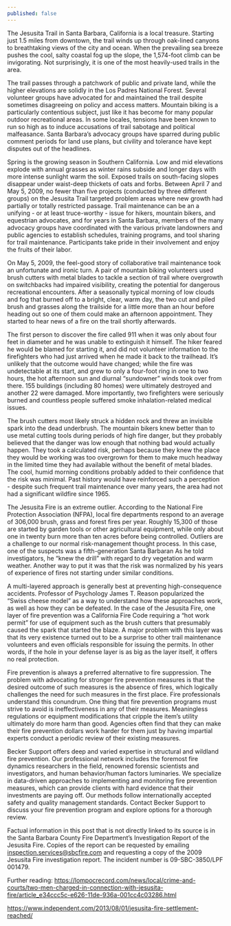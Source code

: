 ```yaml
---
published: false
---
```

The Jesusita Trail in Santa Barbara, California is a local treasure. Starting just 1.5 miles from downtown, the trail winds up through oak-lined canyons to breathtaking views of the city and ocean. When the prevailing sea breeze pushes the cool, salty coastal fog up the slope, the 1,574-foot climb can be invigorating. Not surprisingly, it is one of the most heavily-used trails in the area.

The trail passes through a patchwork of public and private land, while the higher elevations are solidly in the Los Padres National Forest. Several volunteer groups have advocated for and maintained the trail despite sometimes disagreeing on policy and access matters. Mountain biking is a particularly contentious subject, just like it has become for many popular outdoor recreational areas. In some locales, tensions have been known to run so high as to induce accusations of trail sabotage and political malfeasance. Santa Barbara’s advocacy groups have sparred during public comment periods for land use plans, but civility and tolerance have kept disputes out of the headlines.

Spring is the growing season in Southern California. Low and mid elevations explode with annual grasses as winter rains subside and longer days with more intense sunlight warm the soil. Exposed trails on south-facing slopes disappear under waist-deep thickets of oats and forbs. Between April 7 and May 5, 2009, no fewer than five projects (conducted by three different groups) on the Jesusita Trail targeted problem areas where new growth had partially or totally restricted passage. Trail maintenance can be an a unifying - or at least truce-worthy - issue for hikers, mountain bikers, and equestrian advocates, and for years in Santa Barbara, members of the many advocacy groups have coordinated with the various private landowners and public agencies to establish schedules, training programs, and tool sharing for trail maintenance. Participants take pride in their involvement and enjoy the fruits of their labor.

On May 5, 2009, the feel-good story of collaborative trail maintenance took an unfortunate and ironic turn. A pair of mountain biking volunteers used brush cutters with metal blades to tackle a section of trail where overgrowth on switchbacks had impaired visibility, creating the potential for dangerous recreational encounters. After a seasonally typical morning of low clouds and fog that burned off to a bright, clear, warm day, the two cut and piled brush and grasses along the trailside for a little more than an hour before heading out so one of them could make an afternoon appointment. They started to hear news of a fire on the trail shortly afterwards.

The first person to discover the fire called 911 when it was only about four feet in diameter and he was unable to extinguish it himself. The hiker feared he would be blamed for starting it, and did not volunteer information to the firefighters who had just arrived when he made it back to the trailhead. It’s unlikely that the outcome would have changed; while the fire was undetectable at its start, and grew to only a four-foot ring in one to two hours, the hot afternoon sun and diurnal “sundowner” winds took over from there. 155 buildings (including 80 homes) were ultimately destroyed and another 22 were damaged. More importantly, two firefighters were seriously burned and countless people suffered smoke inhalation-related medical issues.

The brush cutters most likely struck a hidden rock and threw an invisible spark into the dead underbrush. The mountain bikers knew better than to use metal cutting tools during periods of high fire danger, but they probably believed that the danger was low enough that nothing bad would actually happen. They took a calculated risk, perhaps because they knew the place they would be working was too overgrown for them to make much headway in the limited time they had available without the benefit of metal blades. The cool, humid morning conditions probably added to their confidence that the risk was minimal. Past history would have reinforced such a perception - despite such frequent trail maintenance over many years, the area had not had a significant wildfire since 1965.

The Jesusita Fire is an extreme outlier. According to the National Fire Protection Association (NFPA), local fire departments respond to an average of 306,000 brush, grass and forest fires per year. Roughly 15,300 of those are started by garden tools or other agricultural equipment, while only about one in twenty burn more than ten acres before being controlled. Outliers are a challenge to our normal risk-management thought process. In this case, one of the suspects was a fifth-generation Santa Barbaran As he told investigators, he “knew the drill” with regard to dry vegetation and warm weather. Another way to put it was that the risk was normalized by his years of experience of fires not starting under similar conditions.

A multi-layered approach is generally best at preventing high-consequence accidents. Professor of Psychology James T. Reason popularized the “Swiss cheese model” as a way to understand how these approaches work, as well as how they can be defeated. In the case of the Jesusita Fire, one layer of fire prevention was a California Fire Code requiring a “hot work permit” for use of equipment such as the brush cutters that presumably caused the spark that started the blaze. A major problem with this layer was that its very existence turned out to be a surprise to other trail maintenance volunteers and even officials responsible for issuing the permits. In other words, if the hole in your defense layer is as big as the layer itself, it offers no real protection.

Fire prevention is always a preferred alternative to fire suppression. The problem with advocating for stronger fire prevention measures is that the desired outcome of such measures is the absence of fires, which logically challenges the need for such measures in the first place. Fire professionals understand this conundrum. One thing that fire prevention programs must strive to avoid is ineffectiveness in any of their measures. Meaningless regulations or equipment modifications that cripple the item’s utility ultimately do more harm than good. Agencies often find that they can make their fire prevention dollars work harder for them just by having impartial experts conduct a periodic review of their existing measures.

Becker Support offers deep and varied expertise in structural and wildland fire prevention. Our professional network includes the foremost fire dynamics researchers in the field, renowned forensic scientists and investigators, and human behavior/human factors luminaries. We specialize in data-driven approaches to implementing and monitoring fire prevention measures, which can provide clients with hard evidence that their investments are paying off. Our methods follow internationally accepted safety and quality management standards. Contact Becker Support to discuss your fire prevention program and explore options for a thorough review.

Factual information in this post that is not directly linked to its source is in the Santa Barbara County Fire Department’s Investigation Report of the Jesusita Fire. Copies of the report can be requested by emailing inspection.services@sbcfire.com and requesting a copy of the 2009 Jesusita Fire investigation report. The incident number is 09-SBC-3850/LPF 001479.

Further reading:
https://lompocrecord.com/news/local/crime-and-courts/two-men-charged-in-connection-with-jesusita-fire/article_e34ccc5c-e626-11de-936a-001cc4c03286.html

https://www.independent.com/2013/08/01/jesusita-fire-settlement-reached/
